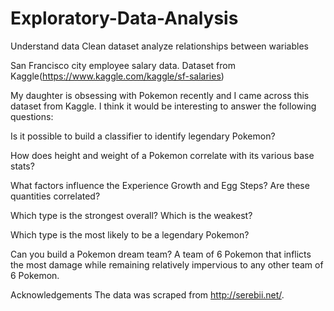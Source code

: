 # Exploratory-Data-Analysis
Understand data
Clean dataset
analyze relationships between wariables


San Francisco city employee salary data. Dataset from Kaggle(https://www.kaggle.com/kaggle/sf-salaries)



My daughter is obsessing with Pokemon recently and I came across this dataset from Kaggle. I think it would be interesting to answer the following questions:

Is it possible to build a classifier to identify legendary Pokemon?

How does height and weight of a Pokemon correlate with its various base stats?

What factors influence the Experience Growth and Egg Steps? Are these quantities correlated?

Which type is the strongest overall? Which is the weakest?

Which type is the most likely to be a legendary Pokemon?

Can you build a Pokemon dream team? A team of 6 Pokemon that inflicts the most damage while remaining relatively impervious to any other team of 6 Pokemon.


Acknowledgements
The data was scraped from http://serebii.net/.
